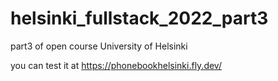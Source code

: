 # helsinki_fullstack_2022_part3

part3 of open course University of Helsinki

you can test it at https://phonebookhelsinki.fly.dev/

